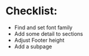# Checklist: 
- Find and set font family
- Add some detail to sections
- Adjust Footer height
- Add a subpage
